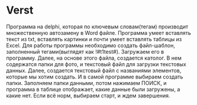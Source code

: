 # Verst
Программа на delphi, которая по ключевым словам(тегам) производит множественную автозамену в Word файле. Программа умеет вставлять текст из txt, вставлять картинки и почти умеет вставлять таблицы из Excel.
Для работы программы необходимо создать файл-шаблон, заполненный тегами(выглядят как !#t1test#).
Загружаем его в программу.
Далее, на основе этого файла, создается католог. В нем содержатся папки для фото, и текстовый файл для загрузки текстовых данных.
Далее, создается текстовый файл с названиями элементов, которые мы хотим создать. И в самой программе выбираем создать папки.
Заполняем папки данными, потом нажимаем ПОИСК, и программа в таблице отображает, какие данные были загружены, а какие нет.
Если всё норм, выбираем старт, и ждем завершения.
